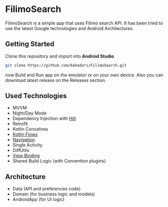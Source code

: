 # FilimoSearch
FilimoSearch is a simple app that uses Filimo search API. It has been tried to use the latest Google technologies and Android Architectures.

## Getting Started
Clone this repository and import into **Android Studio**
```bash
git clone https://github.com/6ahadori/FilimoSearch.git
```

now Build and Run app on the emulator or on your own device.
Also you can download latest release on the Releases section.

## Used Technologies
*   MVVM
*   Night/Day Mode
*   Dependency Injection with [Hilt](https://developer.android.com/training/dependency-injection/hilt-android)
*   Retrofit
*   Kotlin Coroutines
*   [Kotlin Flows](https://developer.android.com/kotlin/flow)
*   [Navigation](https://developer.android.com/guide/navigation)
*   Single Activity
*   DiffUtils
*   [View Binding](https://developer.android.com/topic/libraries/view-binding)
*   Shared Build Logic (with Convention plugins)

## Architecture
*   Data (API and preferences code)
*   Domain (for business logic and models)
*   AndroidApp (for UI logic)

